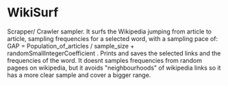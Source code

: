 # WikiSurf
Scrapper/ Crawler sampler. It surfs the Wikipedia jumping from article to article, sampling frequencies for a selected word, with a sampling pace of: GAP = Population_of_articles / sample_size + randomSmallIntegerCoefficient . Prints and saves the selected links and the frequencies of the word. It doesnt samples frequencies from random pagees on wikipedia, but it avoids "neighbourhoods" of wikipedia links so it has a more clear sample and cover a bigger range.
